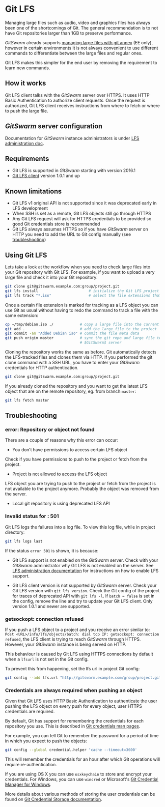 # Git LFS

Managing large files such as audio, video and graphics files has always been one
of the shortcomings of Git. The general recommendation is to not have Git repositories
larger than 1GB to preserve performance.

$GitSwarm$ already supports [managing large files with git
annex](https://www.perforce.com/perforce/doc.current/manuals/gitswarm-ee/workflow/git_annex.html)
(EE only), however in certain environments it is not always convenient to
use different commands to differentiate between the large files and regular
ones.

Git LFS makes this simpler for the end user by removing the requirement to
learn new commands.

## How it works

Git LFS client talks with the $GitSwarm$ server over HTTPS. It uses HTTP
Basic Authentication to authorize client requests. Once the request is
authorized, Git LFS client receives instructions from where to fetch or
where to push the large file.

## $GitSwarm$ server configuration

Documentation for $GitSwarm$ instance administrators is under [LFS administration doc](lfs_administration.md).

## Requirements

* Git LFS is supported in $GitSwarm$ starting with version 2016.1
* [Git LFS client](https://git-lfs.github.com) version 1.0.1 and up

## Known limitations

* Git LFS v1 original API is not supported since it was deprecated early in
  LFS development
* When SSH is set as a remote, Git LFS objects still go through HTTPS
* Any Git LFS request will ask for HTTPS credentials to be provided so good
  Git credentials store is recommended
* Git LFS always assumes HTTPS so if you have $GitSwarm$ server on HTTP you
  need to add the URL to Git config manually (see
  [troubleshooting](#troubleshooting))

## Using Git LFS

Lets take a look at the workflow when you need to check large files into
your Git repository with Git LFS. For example, if you want to upload a very
large file and check it into your Git repository:

```bash
git clone git@gitswarm.example.com:group/project.git
git lfs install                       # initialize the Git LFS project project
git lfs track "*.iso"                 # select the file extensions that you want to treat as large files
```

Once a certain file extension is marked for tracking as a LFS object you
can use Git as usual without having to redo the command to track a file
with the same extension:

```bash
cp ~/tmp/debian.iso ./            # copy a large file into the current directory
git add .                         # add the large file to the project
git commit -am "Added Debian iso" # commit the file meta data
git push origin master            # sync the git repo and large file to the
                                  # $GitSwarm$ server
```

Cloning the repository works the same as before. Git automatically detects
the LFS-tracked files and clones them via HTTP. If you performed the git
clone command with a SSH URL, you have to enter your $GitSwarm$ credentials
for HTTP authentication.

```bash
git clone git@gitswarm.example.com:group/project.git
```

If you already cloned the repository and you want to get the latest LFS
object that are on the remote repository, eg. from branch `master`:

```bash
git lfs fetch master
```

## Troubleshooting

### error: Repository or object not found

There are a couple of reasons why this error can occur:

* You don't have permissions to access certain LFS object

Check if you have permissions to push to the project or fetch from the project.

* Project is not allowed to access the LFS object

LFS object you are trying to push to the project or fetch from the project is not
available to the project anymore. Probably the object was removed from the server.

* Local git repository is using deprecated LFS API

### Invalid status for <url> : 501

Git LFS logs the failures into a log file. To view this log file, while in
project directory:

```bash
git lfs logs last
```

If the status `error 501` is shown, it is because:

* Git LFS support is not enabled on the $GitSwarm$ server. Check with your
  $GitSwarm$ administrator why Git LFS is not enabled on the server. See
  [LFS administration documentation](lfs_administration.md) for
  instructions on how to enable LFS support.

* Git LFS client version is not supported by $GitSwarm$ server. Check your
  Git LFS version with `git lfs version`. Check the Git config of the
  project for traces of deprecated API with `git lfs -l`. If `batch =
  false` is set in the config, remove the line and try to update your Git
  LFS client. Only version 1.0.1 and newer are supported.

### getsockopt: connection refused

If you push a LFS object to a project and you receive an error similar to:
`Post <URL>/info/lfs/objects/batch: dial tcp IP: getsockopt: connection refused`,
the LFS client is trying to reach $GitSwarm$ through HTTPS. However, your
$GitSwarm$ instance is being served on HTTP.

This behaviour is caused by Git LFS using HTTPS connections by default when
a `lfsurl` is not set in the Git config.

To prevent this from happening, set the lfs url in project Git config:

```bash
git config --add lfs.url "http://gitswarm.example.com/group/project.git/info/lfs"
```

### Credentials are always required when pushing an object

Given that Git LFS uses HTTP Basic Authentication to authenticate the user
pushing the LFS object on every push for every object, user HTTPS
credentials are required.

By default, Git has support for remembering the credentials for each
repository you use. This is described in [Git credentials man
pages](https://git-scm.com/docs/gitcredentials).

For example, you can tell Git to remember the password for a period of time
in which you expect to push the objects:

```bash
git config --global credential.helper 'cache --timeout=3600'
```

This will remember the credentials for an hour after which Git operations
will require re-authentication.

If you are using OS X you can use `osxkeychain` to store and encrypt your
credentials. For Windows, you can use `wincred` or Microsoft's [Git
Credential Manager for
Windows](https://github.com/Microsoft/Git-Credential-Manager-for-Windows/releases).

More details about various methods of storing the user credentials can be
found on [Git Credential Storage
documentation](https://git-scm.com/book/en/v2/Git-Tools-Credential-Storage).
